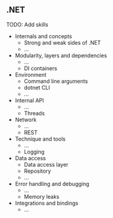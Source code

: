 ## .NET

TODO: Add skills

- Internals and concepts
  - Strong and weak sides of .NET
  - ...
- Modularity, layers and dependencies
  - ...
  - DI containers
- Environment
  - Command line arguments
  - dotnet CLI
  - ...
- Internal API
  - ...
  - Threads  
- Network
  - ...
  - REST  
- Technique and tools
  - ...
  - Logging
- Data access
  - Data access layer
  - Repository
  - ...
- Error handling and debugging
  - ...
  - Memory leaks
- Integrations and bindings
  - ...
    
